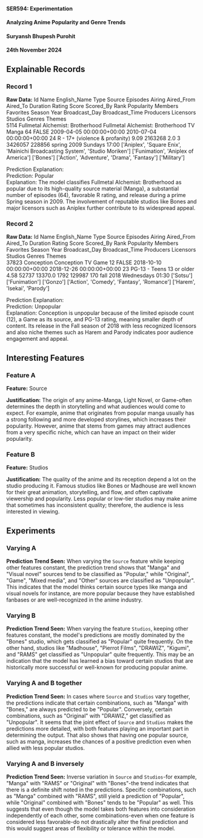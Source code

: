 #### SER594: Experimentation

#### Analyzing Anime Popularity and Genre Trends

#### Suryansh Bhupesh Purohit

#### 24th November 2024

## Explainable Records

### Record 1

**Raw Data:** Id Name English_Name Type Source Episodes Airing Aired_From Aired_To Duration Rating Score Scored_By Rank Popularity Members Favorites Season Year Broadcast_Day Broadcast_Time Producers Licensors Studios Genres Themes<br>
5114 Fullmetal Alchemist: Brotherhood Fullmetal Alchemist: Brotherhood TV Manga 64 FALSE 2009-04-05 00:00:00+00:00 2010-07-04 00:00:00+00:00 24 R - 17+ (violence & profanity) 9.09 2163268 2.0 3 3426057 228856 spring 2009 Sundays 17:00 ['Aniplex', 'Square Enix', 'Mainichi Broadcasting System', 'Studio Moriken'] ['Funimation', 'Aniplex of America'] ['Bones'] ['Action', 'Adventure', 'Drama', 'Fantasy'] ['Military']

Prediction Explanation:<br>
Prediction: Popular<br>
Explanation: The model classifies Fullmetal Alchemist: Brotherhood as popular due to its high-quality source material (Manga), a substantial number of episodes (64), favorable R rating, and release during a prime Spring season in 2009. The involvement of reputable studios like Bones and major licensors such as Aniplex further contribute to its widespread appeal.

### Record 2

**Raw Data:** Id Name English_Name Type Source Episodes Airing Aired_From Aired_To Duration Rating Score Scored_By Rank Popularity Members Favorites Season Year Broadcast_Day Broadcast_Time Producers Licensors Studios Genres Themes<br>
37823 Conception Conception TV Game 12 FALSE 2018-10-10 00:00:00+00:00 2018-12-26 00:00:00+00:00 23 PG-13 - Teens 13 or older 4.58 52737 13370.0 1792 129987 170 fall 2018 Wednesdays 01:30 ['Sotsu'] ['Funimation'] ['Gonzo'] ['Action', 'Comedy', 'Fantasy', 'Romance'] ['Harem', 'Isekai', 'Parody']

Prediction Explanation:<br>
Prediction: Unpopular<br>
Explanation: Conception is unpopular because of the limited episode count (12), a Game as its source, and PG-13 rating, meaning smaller depth of content. Its release in the Fall season of 2018 with less recognized licensors and also niche themes such as Harem and Parody indicates poor audience engagement and appeal.

## Interesting Features

### Feature A

**Feature:** Source

**Justification:** The origin of any anime-Manga, Light Novel, or Game-often determines the depth in storytelling and what audiences would come to expect. For example, anime that originates from popular manga usually has a strong following and more developed storylines, which increases their popularity. However, anime that stems from games may attract audiences from a very specific niche, which can have an impact on their wider popularity.

### Feature B

**Feature:** Studios

**Justification:** The quality of the anime and its reception depend a lot on the studio producing it. Famous studios like Bones or Madhouse are well known for their great animation, storytelling, and flow, and often captivate viewership and popularity. Less popular or low-tier studios may make anime that sometimes has inconsistent quality; therefore, the audience is less interested in viewing.

## Experiments

### Varying A

**Prediction Trend Seen:** When varying the `Source` feature while keeping other features constant, the prediction trend shows that "Manga" and "Visual novel" sources tend to be classified as "Popular," while "Original", "Game", "Mixed media", and "Other" sources are classified as "Unpopular". This indicates that the model thinks certain source types like manga and visual novels for instance, are more popular because they have established fanbases or are well-recognized in the anime industry.

### Varying B

**Prediction Trend Seen:** When varying the feature `Studios`, keeping other features constant, the model's predictions are mostly dominated by the "Bones" studio, which gets classified as "Popular" quite frequently. On the other hand, studios like "Madhouse", "Pierrot Films", "DRAWIZ", "Kigumi", and "RAMS" get classified as "Unpopular" quite frequently. This may be an indication that the model has learned a bias toward certain studios that are historically more successful or well-known for producing popular anime.

### Varying A and B together

**Prediction Trend Seen:** In cases where `Source` and `Studios` vary together, the predictions indicate that certain combinations, such as "Manga" with "Bones," are always predicted to be "Popular". Conversely, certain combinations, such as "Original" with "DRAWIZ," get classified as "Unpopular". It seems that the joint effect of `Source` and `Studios` makes the predictions more detailed, with both features playing an important part in determining the output. That also shows that having one popular source, such as manga, increases the chances of a positive prediction even when allied with less popular studios.

### Varying A and B inversely

**Prediction Trend Seen:** Inverse variation in `Source` and `Studios`-for example, "Manga" with "RAMS" or "Original" with "Bones"-the trend indicates that there is a definite shift noted in the predictions. Specific combinations, such as "Manga" combined with "RAMS", still yield a prediction of "Popular", while "Original" combined with "Bones" tends to be "Popular" as well. This suggests that even though the model takes both features into consideration independently of each other, some combinations-even when one feature is considered less favorable-do not drastically alter the final prediction and this would suggest areas of flexibility or tolerance within the model.
